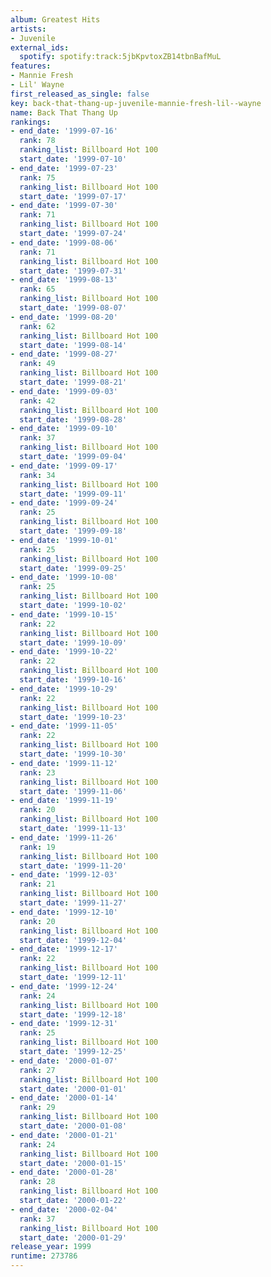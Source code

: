 ```yaml
---
album: Greatest Hits
artists:
- Juvenile
external_ids:
  spotify: spotify:track:5jbKpvtoxZB14tbnBafMuL
features:
- Mannie Fresh
- Lil' Wayne
first_released_as_single: false
key: back-that-thang-up-juvenile-mannie-fresh-lil--wayne
name: Back That Thang Up
rankings:
- end_date: '1999-07-16'
  rank: 78
  ranking_list: Billboard Hot 100
  start_date: '1999-07-10'
- end_date: '1999-07-23'
  rank: 75
  ranking_list: Billboard Hot 100
  start_date: '1999-07-17'
- end_date: '1999-07-30'
  rank: 71
  ranking_list: Billboard Hot 100
  start_date: '1999-07-24'
- end_date: '1999-08-06'
  rank: 71
  ranking_list: Billboard Hot 100
  start_date: '1999-07-31'
- end_date: '1999-08-13'
  rank: 65
  ranking_list: Billboard Hot 100
  start_date: '1999-08-07'
- end_date: '1999-08-20'
  rank: 62
  ranking_list: Billboard Hot 100
  start_date: '1999-08-14'
- end_date: '1999-08-27'
  rank: 49
  ranking_list: Billboard Hot 100
  start_date: '1999-08-21'
- end_date: '1999-09-03'
  rank: 42
  ranking_list: Billboard Hot 100
  start_date: '1999-08-28'
- end_date: '1999-09-10'
  rank: 37
  ranking_list: Billboard Hot 100
  start_date: '1999-09-04'
- end_date: '1999-09-17'
  rank: 34
  ranking_list: Billboard Hot 100
  start_date: '1999-09-11'
- end_date: '1999-09-24'
  rank: 25
  ranking_list: Billboard Hot 100
  start_date: '1999-09-18'
- end_date: '1999-10-01'
  rank: 25
  ranking_list: Billboard Hot 100
  start_date: '1999-09-25'
- end_date: '1999-10-08'
  rank: 25
  ranking_list: Billboard Hot 100
  start_date: '1999-10-02'
- end_date: '1999-10-15'
  rank: 22
  ranking_list: Billboard Hot 100
  start_date: '1999-10-09'
- end_date: '1999-10-22'
  rank: 22
  ranking_list: Billboard Hot 100
  start_date: '1999-10-16'
- end_date: '1999-10-29'
  rank: 22
  ranking_list: Billboard Hot 100
  start_date: '1999-10-23'
- end_date: '1999-11-05'
  rank: 22
  ranking_list: Billboard Hot 100
  start_date: '1999-10-30'
- end_date: '1999-11-12'
  rank: 23
  ranking_list: Billboard Hot 100
  start_date: '1999-11-06'
- end_date: '1999-11-19'
  rank: 20
  ranking_list: Billboard Hot 100
  start_date: '1999-11-13'
- end_date: '1999-11-26'
  rank: 19
  ranking_list: Billboard Hot 100
  start_date: '1999-11-20'
- end_date: '1999-12-03'
  rank: 21
  ranking_list: Billboard Hot 100
  start_date: '1999-11-27'
- end_date: '1999-12-10'
  rank: 20
  ranking_list: Billboard Hot 100
  start_date: '1999-12-04'
- end_date: '1999-12-17'
  rank: 22
  ranking_list: Billboard Hot 100
  start_date: '1999-12-11'
- end_date: '1999-12-24'
  rank: 24
  ranking_list: Billboard Hot 100
  start_date: '1999-12-18'
- end_date: '1999-12-31'
  rank: 25
  ranking_list: Billboard Hot 100
  start_date: '1999-12-25'
- end_date: '2000-01-07'
  rank: 27
  ranking_list: Billboard Hot 100
  start_date: '2000-01-01'
- end_date: '2000-01-14'
  rank: 29
  ranking_list: Billboard Hot 100
  start_date: '2000-01-08'
- end_date: '2000-01-21'
  rank: 24
  ranking_list: Billboard Hot 100
  start_date: '2000-01-15'
- end_date: '2000-01-28'
  rank: 28
  ranking_list: Billboard Hot 100
  start_date: '2000-01-22'
- end_date: '2000-02-04'
  rank: 37
  ranking_list: Billboard Hot 100
  start_date: '2000-01-29'
release_year: 1999
runtime: 273786
---
```


